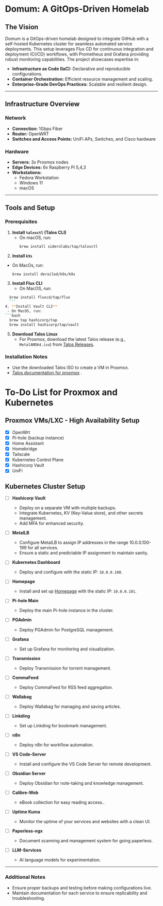 # Domum: A GitOps-Driven Homelab

## The Vision
Domum is a GitOps-driven homelab designed to integrate GitHub with a self-hosted Kubernetes cluster for seamless automated service deployments. This setup leverages Flux CD for continuous integration and deployment (CI/CD) workflows, with Prometheus and Grafana providing robust monitoring capabilities. The project showcases expertise in:

- **Infrastructure as Code (IaC):** Declarative and reproducible configurations.
- **Container Orchestration:** Efficient resource management and scaling.
- **Enterprise-Grade DevOps Practices:** Scalable and resilient design.

---

## Infrastructure Overview

### Network
- **Connection:** 1Gbps Fiber
- **Router:** OpenWRT
- **Switches and Access Points:** UniFi APs, Switches, and Cisco hardware

### Hardware
- **Servers:** 3x Proxmox nodes
- **Edge Devices:** 6x Raspberry Pi 5,4,3
- **Workstations:**
  - Fedora Workstation
  - Windows 11
  - macOS

---

## Tools and Setup

### Prerequisites
1. **Install `talosctl` (Talos CLI)**
   - On macOS, run:
     ```bash
     brew install siderolabs/tap/talosctl
     ```
2. **Install `k9s`**
  - On MacOs, run: 
    ```bash
    brew install derailed/k9s/k9s
    ```
3. **Install Flux CLI**
   - On MacOS, run:
  ```bash
    brew install fluxcd/tap/flux
    ```
4. **Install Vault CLI**
   - On MacOS, run:
  ```bash
    brew tap hashicorp/tap
    brew install hashicorp/tap/vault
  ```


5. **Download Talos Linux**
   - For Proxmox, download the latest Talos release (e.g., `MetalAMD64.iso`) from [Talos Releases](https://github.com/siderolabs/talos/releases/tag/v1.9.1).

### Installation Notes
- Use the downloaded Talos ISO to create a VM in Proxmox.
- [Talos documentation for proxmox](https://www.talos.dev/v1.9/talos-guides/install/virtualized-platforms/proxmox/) .



# To-Do List for Proxmox and Kubernetes

## Proxmox VMs/LXC - High Availability Setup

- [x] OpenWrt 
- [x] Pi-hole (backup instance)
- [x] Home Assistant
- [x] Homebridge
- [x] Tailscale
- [x] Kubernetes Control Plane
- [x] Hashicorp Vault
- [x] UniFi

## Kubernetes Cluster Setup

- [ ] **Hashicorp Vault**
  - Deploy on a separate VM with multiple backups.
  - Integrate Kubernetes, KV (Key-Value store), and other secrets management.
  - Add MFA for enhanced security.

- [ ] **MetalLB**
  - Configure MetalLB to assign IP addresses in the range 10.0.0.100-199 for all services.
  - Ensure a static and predictable IP assignment to maintain sanity.

- [ ] **Kubernetes Dashboard**
  - Deploy and configure with the static IP: `10.0.0.100`.

- [ ] **Homepage**
  - Install and set up [Homepage](https://github.com/gethomepage/homepage) with the static IP: `10.0.0.101`.

- [ ] **Pi-hole Main**
  - Deploy the main Pi-hole instance in the cluster.

- [ ] **PGAdmin**
  - Deploy PGAdmin for PostgreSQL management.

- [ ] **Grafana**
  - Set up Grafana for monitoring and visualization.

- [ ] **Transmission**
  - Deploy Transmission for torrent management.

- [ ] **CommaFeed**
  - Deploy CommaFeed for RSS feed aggregation.

- [ ] **Wallabag**
  - Deploy Wallabag for managing and saving articles.

- [ ] **Linkding**
  - Set up Linkding for bookmark management.

- [ ] **n8n**
  - Deploy n8n for workflow automation.

- [ ] **VS Code-Server**
  - Install and configure the VS Code Server for remote development.

- [ ] **Obsidian Server**
  - Deploy Obsidian for note-taking and knowledge management.

- [ ] **Calibre-Web**
  - eBook collection for easy reading access..

- [ ] **Uptime Kuma**
  - Monitor the uptime of your services and websites with a clean UI.

- [ ] **Paperless-ngx**
  - Document scanning and management system for going paperless.
  
- [ ] **LLM-Services**
  -  AI language models for experimentation.
---

### Additional Notes
- Ensure proper backups and testing before making configurations live.
- Maintain documentation for each service to ensure replicability and troubleshooting.


